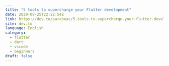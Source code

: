 ```yaml
---
title: "5 tools to supercharge your Flutter development"
date: 2020-08-25T22:22:54Z
link: https://dev.to/parabeac/5-tools-to-supercharge-your-flutter-development-1m0l?utm_medium=RSS&utm_source=news.12bit.vn
site: dev.to
language: English
category:
  - flutter
  - dart
  - vscode
  - beginners
draft: false
---
```

